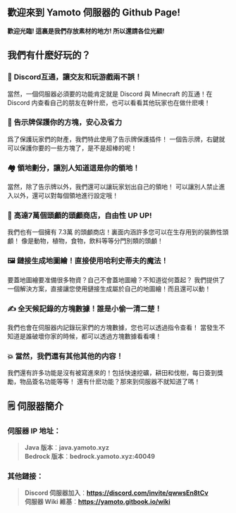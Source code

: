 ## 歡迎來到 Yamoto 伺服器的 Github Page!
**歡迎光臨! 這裏是我們存放素材的地方! 所以還請各位光顧!**
## 我們有什麽好玩的？
### 🔗 **__Discord互通，讓交友和玩游戲兩不誤！__**
當然，一個伺服器必須要的功能肯定就是 Discord 與 Minecraft 的互通！在 Discord 内查看自己的朋友在幹什麽，也可以看看其他玩家也在做什麽噢！
### 🔐 **__告示牌保護你的方塊，安心及省力__**
爲了保護玩家們的財產，我們特此使用了告示牌保護插件！
一個告示牌，右鍵就可以保護你要的一些方塊了，是不是超棒的呢！
### 🏘️ **__領地劃分，讓別人知道這是你的領地！__**
當然，除了告示牌以外，我們還可以讓玩家划出自己的領地！
可以讓別人禁止進入以外，還可以對每個領地進行設定哦！
### :exploding_head: **__高達7萬個頭顱的頭顱商店，自由性 UP UP!__**
我們也有一個擁有 7.3萬 的頭顱商店！裏面内涵許多您可以在生存用到的裝飾性頭顱！
像是動物，植物，食物，飲料等等分門別類的頭顱！
### 🖼️ **__鏈接生成地圖繪！直接使用哈利史蒂夫的魔法！__**
要蓋地圖繪要准備很多物資？自己不會蓋地圖繪？不知道從何蓋起？
我們提供了一個解決方案，直接讓您使用鏈接生成屬於自己的地圖繪！而且還可以動！
### :writing_hand: **__全天候記錄的方塊數據！誰是小偷一清二楚！__**
我們也會在伺服器内記錄玩家們的方塊數據，您也可以透過指令查看！
當發生不知道是誰破壞你家的時候，都可以透過方塊數據看看噢！
### :boom: **__當然，我們還有其他其他的内容！__**
我們還有許多功能是沒有被寫進來的！包括快速挖礦，耕田和伐樹，每日簽到獎勵，物品簽名功能等等！
還有什麽功能？那來到伺服器不就知道了嗎！

## 🗒️ **__伺服器簡介__**
### 伺服器 IP 地址：
> **Java 版本**：**__java.yamoto.xyz__**   
> **Bedrock 版本**：**__bedrock.yamoto.xyz:40049__**  
### 其他鏈接：
> **Discord 伺服器加入**：**__https://discord.com/invite/qwwsEn8tCv__**  
> **伺服器 Wiki 維基**：**__https://yamoto.gitbook.io/wiki__**  
